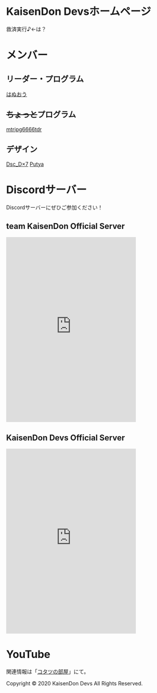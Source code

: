 # KaisenDon Devsホームページ
救済実行♪←は？


# メンバー
## リーダー・プログラム
 [はぬおう](https://twitter.com/hanuoukisendevs)
## ~~ちょっと~~プログラム
 [mtripg6666tdr](https://scrpg.tyanoyu.net)
## デザイン
 [Dsc_D×7](https://discochan.github.io)
 [Putya](http://me.scrpg.tyanoyu.net/ORE)

# Discordサーバー
Discordサーバーにぜひご参加ください！
## team KaisenDon Official Server
<iframe src="https://discordapp.com/widget?id=767381560780521473&theme=dark" width="350" height="500" allowtransparency="true" frameborder="0" sandbox="allow-popups allow-popups-to-escape-sandbox allow-same-origin allow-scripts"></iframe>

## KaisenDon Devs Official Server
<iframe src="https://discordapp.com/widget?id=718334454279700532&theme=dark" width="350" height="500" allowtransparency="true" frameborder="0" sandbox="allow-popups allow-popups-to-escape-sandbox allow-same-origin allow-scripts"></iframe>

# YouTube
関連情報は「[コタツの部屋](https://myon.page.link/hanuouyt)」にて。

Copyright &copy; 2020 KaisenDon Devs All Rights Reserved.